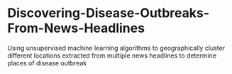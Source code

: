 # Discovering-Disease-Outbreaks-From-News-Headlines
Using unsupervised machine learning algorithms to geographically cluster different locations extracted from multiple news headlines to determine places of disease outbreak
